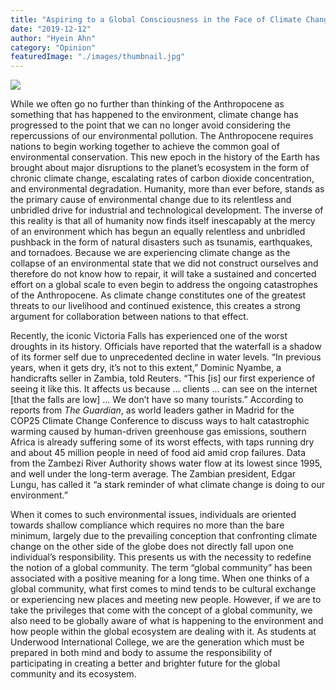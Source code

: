 ```yaml
---
title: "Aspiring to a Global Consciousness in the Face of Climate Change"
date: "2019-12-12"
author: "Hyein Ahn"
category: "Opinion"
featuredImage: "./images/thumbnail.jpg" 
---
```


![](/images/thumbnail.jpg)

While we often go no further than thinking of the Anthropocene as something that has happened to the environment, climate change has progressed to the point that we can no longer avoid considering the repercussions of our environmental pollution. The Anthropocene requires nations to begin working together to achieve the common goal of environmental conservation. This new epoch in the history of the Earth has brought about major disruptions to the planet’s ecosystem in the form of chronic climate change, escalating rates of carbon dioxide concentration, and environmental degradation. Humanity, more than ever before, stands as the primary cause of environmental change due to its relentless and unbridled drive for industrial and technological development. The inverse of this reality is that all of humanity now finds itself inescapably at the mercy of an environment which has begun an equally relentless and unbridled pushback in the form of natural disasters such as tsunamis, earthquakes, and tornadoes. Because we are experiencing climate change as the collapse of an environmental state that we did not construct ourselves and therefore do not know how to repair, it will take a sustained and concerted effort on a global scale to even begin to address the ongoing catastrophes of the Anthropocene. As climate change constitutes one of the greatest threats to our livelihood and continued existence, this creates a strong argument for collaboration between nations to that effect. 

Recently, the iconic Victoria Falls has experienced one of the worst droughts in its history. Officials have reported that the waterfall is a shadow of its former self due to unprecedented decline in water levels. “In previous years, when it gets dry, it’s not to this extent,” Dominic Nyambe, a handicrafts seller in Zambia, told Reuters. “This \[is\] our first experience of seeing it like this. It affects us because ... clients ... can see on the internet \[that the falls are low\] ... We don’t have so many tourists.” According to reports from _The Guardian_, as world leaders gather in Madrid for the COP25 Climate Change Conference to discuss ways to halt catastrophic warming caused by human-driven greenhouse gas emissions, southern Africa is already suffering some of its worst effects, with taps running dry and about 45 million people in need of food aid amid crop failures. Data from the Zambezi River Authority shows water flow at its lowest since 1995, and well under the long-term average. The Zambian president, Edgar Lungu, has called it “a stark reminder of what climate change is doing to our environment.”

When it comes to such environmental issues, individuals are oriented towards shallow compliance which requires no more than the bare minimum, largely due to the prevailing conception that confronting climate change on the other side of the globe does not directly fall upon one individual’s responsibility. This presents us with the necessity to redefine the notion of a global community. The term “global community” has been associated with a positive meaning for a long time. When one thinks of a global community, what first comes to mind tends to be cultural exchange or experiencing new places and meeting new people. However, if we are to take the privileges that come with the concept of a global community, we also need to be globally aware of what is happening to the environment and how people within the global ecosystem are dealing with it. As students at Underwood International College, we are the generation which must be prepared in both mind and body to assume the responsibility of participating in creating a better and brighter future for the global community and its ecosystem.
